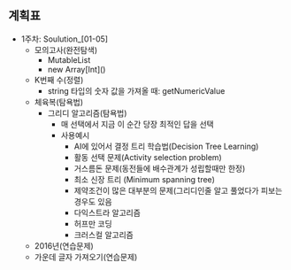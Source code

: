 ## 계획표

* 1주차: Soulution_[01-05]
    * 모의고사(완전탐색)
        * MutableList
        * new Array\[Int]\()
    * K번째 수(정렬)
        * string 타입의 숫자 값을 가져올 때: getNumericValue
    * 체육복(탐욕법)
        * 그리디 알고리즘(탐욕법)
            * 매 선택에서 지금 이 순간 당장 최적인 답을 선택
            * 사용예시
                * AI에 있어서 결정 트리 학습법(Decision Tree Learning)
                * 활동 선택 문제(Activity selection problem)
                * 거스름돈 문제(동전들에 배수관계가 성립할때만 한정)
                * 최소 신장 트리 (Minimum spanning tree)
                * 제약조건이 많은 대부분의 문제(그리디인줄 알고 풀었다가 피보는 경우도 있음
                * 다익스트라 알고리즘
                * 허프만 코딩
                * 크러스컬 알고리즘
    * 2016년(연습문제)
    * 가운데 글자 가져오기(연습문제)

